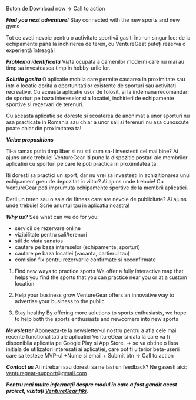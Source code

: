 Buton de Download now -> Call to action

***Find you next adventure!***
Stay connected with the new sports and new gyms

Tot ce aveți nevoie pentru o activitate sportivă gasiti într-un singur loc: de la echipamente până la închirierea de teren, cu VentureGeat puteți rezerva o experiență întreagă!

***Problema identificata***
Viata ocupata a oamenilor moderni care nu mai au timp sa investeasca timp in hobby-urile lor.

***Solutia gasita***
O aplicatie mobila care permite cautarea in proximitate sau intr-o locatie dorita a oportunitatilor existente de sporturi sau activitati recreative. Cu aceasta aplicatie usor de folosit, ai la indemana recomandari de sporturi pe baza intereselor si a locatiei, inchirieri de echipamente sportive si rezervari de terenuri. 

Cu aceasta aplicatie se doreste si scoaterea de anonimat a unor sporturi nu asa practicate in Romania sau chiar a unor sali si terenuri nu asa cunoscute poate chiar din proximitatea ta!

***Value propositions***

Ti-a ramas putin timp liber si nu stii cum sa-l investesti cel mai bine? Ai ajuns unde trebuie! VentureGear iti pune la dispozitie postari ale membrilor aplicatiei cu sporturi pe care le poti practica in proximitatea ta.

Iti doresti sa practici un sport, dar nu vrei sa investesti in achizitionarea unui echipament greu de depozitat in viitor? Ai ajuns unde trebuie! Cu VentureGear poti imprumuta echipamente sportive de la membrii aplicatiei.

Detii un teren sau o sala de fitness care are nevoie de publicitate? Ai ajuns unde trebuie! Scrie anuntul tau in aplicatia noastra!

***Why us?***
See what can we do for you: 
- servicii de rezervare online
- vizibilitate pentru sali/terenuri
- stil de viata sanatos
- cautare pe baza intereselor (echipamente, sporturi)
- cautare pe baza locatiei (vacanta, cartierul tau)
- comision fix pentru rezervarile confirmate si neconfirmate

1. Find new ways to practice sports
We offer a fully interactive map that helps you find the sports that you can practice near you or at a custom location

2. Help your business grow
VentureGear offers an innovative way to advertise your business to the public

3. Stay healthy
By offering more solutions to sports enthusiasts, we hope to help both the sports enthusiasts and newcomers into new sports

***Newsletter***
Aboneaza-te la newsletter-ul nostru pentru a afla cele mai recente functionalitati ale aplicatiei VentureGear si data la care va fi disponibila aplicatia pe Google Play si App Store. -> se va obtine o lista initiala de utilizatori interesati ai aplicatiei, care pot fi ulterior beta-userii care sa testeze MVP-ul
+Nume si email + Submit btn -> Call to action

***Contact us***
Ai intrebari sau doresti sa ne lasi un feedback?
Ne gasesti aici: [venturegear-support@gmail.com](mailto:caloianu.georgiana97@gmail.com)

***Pentru mai multe informații despre modul în care a fost gandit acest proiect, vizitați [VentureGear fiki](https://website128658.nicepage.io/VentureGear.html).***
